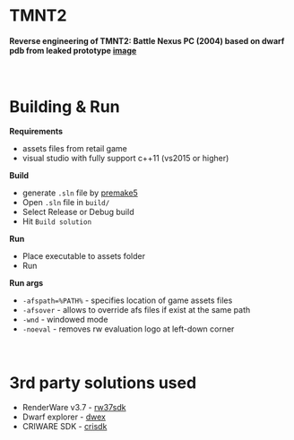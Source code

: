 # TMNT2
#### Reverse engineering of TMNT2: Battle Nexus PC (2004) based on dwarf pdb from leaked prototype [image](https://archive.org/details/TeenageMutantNinjaTurtles2BattleNexusJun142004prototype)

&nbsp;

# Building & Run
**Requirements**
- assets files from retail game
- visual studio with fully support c++11 (vs2015 or higher)

**Build**
- generate `.sln` file by [premake5](https://premake.github.io/)
- Open `.sln` file in `build/`
- Select Release or Debug build
- Hit `Build solution`

**Run**
- Place executable to assets folder
- Run

**Run args**
- `-afspath=%PATH%` - specifies location of game assets files
- `-afsover` - allows to override afs files if exist at the same path
- `-wnd` - windowed mode
- `-noeval` - removes rw evaluation logo at left-down corner

&nbsp;

# 3rd party solutions used
* RenderWare v3.7 - [rw37sdk](https://archive.org/details/RenderwareStudio3.7SDKForWindows)
* Dwarf explorer - [dwex](https://github.com/sevaa/dwex)
* CRIWARE SDK - [crisdk](https://archive.org/details/cri-sdk)